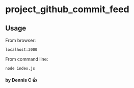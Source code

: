 # project_github_commit_feed

Usage
-----
From browser: 
```
localhost:3000
```

From command line: 
```
node index.js
```

#### by Dennis C :+1:
